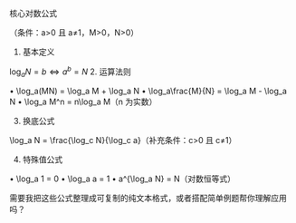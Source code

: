 核心对数公式

（条件：a>0 且 a≠1，M>0，N>0）

1. 基本定义

$\log_a N = b \iff a^b = N$ 
2. 运算法则

• \log_a(MN) = \log_a M + \log_a N
• \log_a\frac{M}{N} = \log_a M - \log_a N
• \log_a M^n = n\log_a M（n 为实数）

3. 换底公式

\log_a N = \frac{\log_c N}{\log_c a}（补充条件：c>0 且 c≠1）

4. 特殊值公式

• \log_a 1 = 0
• \log_a a = 1
• a^{\log_a N} = N（对数恒等式）

需要我把这些公式整理成可复制的纯文本格式，或者搭配简单例题帮你理解应用吗？